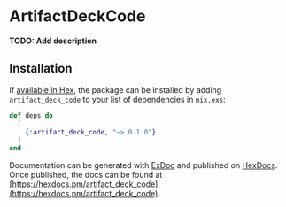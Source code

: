 # ArtifactDeckCode

**TODO: Add description**

## Installation

If [available in Hex](https://hex.pm/docs/publish), the package can be installed
by adding `artifact_deck_code` to your list of dependencies in `mix.exs`:

```elixir
def deps do
  [
    {:artifact_deck_code, "~> 0.1.0"}
  ]
end
```

Documentation can be generated with [ExDoc](https://github.com/elixir-lang/ex_doc)
and published on [HexDocs](https://hexdocs.pm). Once published, the docs can
be found at [https://hexdocs.pm/artifact_deck_code](https://hexdocs.pm/artifact_deck_code).

